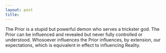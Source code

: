 ```yaml
---
layout: post
title:
---
```


The Prior is a stupid but powerful demon who serves a trickster god. The Prior can be influenced and revealed but never fully controlled or understood. Whosoever influences the Prior influences, by extension, our expectations, which is equivalent in effect to influencing Reality.
